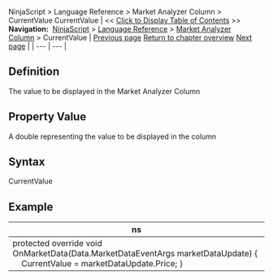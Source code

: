 ﻿
NinjaScript > Language Reference > Market Analyzer Column > CurrentValue
CurrentValue
| << [Click to Display Table of Contents](currentvalue.md) >> **Navigation:**     [NinjaScript](ninjascript.md) > [Language Reference](language_reference_wip.md) > [Market Analyzer Column](market_analyzer_column.md) > CurrentValue | [Previous page](currenttext.md) [Return to chapter overview](market_analyzer_column.md) [Next page](datatype.md) |
| --- | --- |
## Definition
The value to be displayed in the Market Analyzer Column
 
## Property Value
A double representing the value to be displayed in the column
 
## Syntax
CurrentValue
## 
## Example
| ns |
| --- |
| protected override void OnMarketData(Data.MarketDataEventArgs marketDataUpdate) {      CurrentValue = marketDataUpdate.Price; } |


